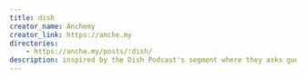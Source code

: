 ```yaml
---
title: dish
creator_name: Anchemy
creator_link: https://anche.my
directories:
    - https://anche.my/posts/:dish/
description: inspired by the Dish Podcast's segment where they asks guests their food likes and dislikes
---
```


